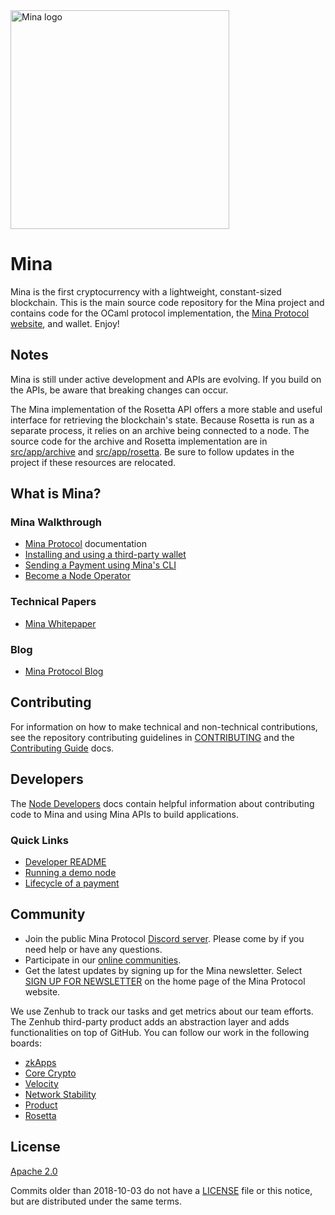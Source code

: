 <a href="https://minaprotocol.com">
  <img src="https://github.com/MinaProtocol/docs/blob/main/public/static/img/svg/mina-wordmark-redviolet.svg?raw=true&sanitize=true" width="350" alt="Mina logo">
</a>

# Mina

Mina is the first cryptocurrency with a lightweight, constant-sized blockchain. This is the main source code repository for the Mina project and contains code for the OCaml protocol implementation, the [Mina Protocol website](https://minaprotocol.com), and wallet. Enjoy!

## Notes

Mina is still under active development and APIs are evolving. If you build on the APIs, be aware that breaking changes can occur.

The Mina implementation of the Rosetta API offers a more stable and useful interface for retrieving the blockchain's state. Because Rosetta is run as a separate process, it relies on an archive being connected to a node. The source code for the archive and Rosetta implementation are in [src/app/archive](https://github.com/MinaProtocol/mina/tree/develop/src/app/archive) and [src/app/rosetta](https://github.com/MinaProtocol/mina/tree/develop/src/app/rosetta). Be sure to follow updates in the project if these resources are relocated. 

## What is Mina?

### Mina Walkthrough

- [Mina Protocol](https://docs.minaprotocol.com/) documentation
- [Installing and using a third-party wallet](https://docs.minaprotocol.com/using-mina/install-a-wallet)
- [Sending a Payment using Mina's CLI](https://docs.minaprotocol.com/node-operators/sending-a-payment)
- [Become a Node Operator](https://minaprotocol.com/docs/getting-started/)

### Technical Papers

- [Mina Whitepaper](https://eprint.iacr.org/2020/352.pdf)

### Blog

- [Mina Protocol Blog](https://minaprotocol.com/blog.html)

## Contributing

For information on how to make technical and non-technical contributions, see the repository contributing guidelines in [CONTRIBUTING](https://github.com/MinaProtocol/mina/blob/develop/CONTRIBUTING.md) and the [Contributing Guide](https://docs.minaprotocol.com/node-developers/contributing) docs.

## Developers

The [Node Developers](https://docs.minaprotocol.com/node-developers) docs contain helpful information about contributing code to Mina and using Mina APIs to build applications.

### Quick Links

- [Developer README](README-dev.md)
- [Running a demo node](docs/demo.md)
- [Lifecycle of a payment](https://docs.minaprotocol.com/node-operators/lifecycle-of-a-payment)

## Community

- Join the public Mina Protocol [Discord server](https://discord.gg/minaprotocol). Please come by if you need help or have any questions.
- Participate in our [online communities](https://docs.minaprotocol.com/participate/online-communities).
- Get the latest updates by signing up for the Mina newsletter. Select [SIGN UP FOR NEWSLETTER](https://minaprotocol.com/) on the home page of the Mina Protocol website.


We use Zenhub to track our tasks and get metrics about our team efforts. The Zenhub third-party product adds an abstraction layer and adds functionalities on top of GitHub. You can follow our work in the following boards:

- [zkApps](https://app.zenhub.com/workspaces/unified-zkapp-6244b2acba5b64001dfe6ba6/board)
- [Core Crypto](https://app.zenhub.com/workspaces/core-crypto-621fcb82b7d49700156fd060/board)
- [Velocity](https://app.zenhub.com/workspaces/velocity-62264fddc441a100183f7f86/board)
- [Network Stability](https://app.zenhub.com/workspaces/network-stability-6205823c982b610013c514cd/board)
- [Product](https://app.zenhub.com/workspaces/o1-product-61fc1ed4aeb5be00144a555c/board)
- [Rosetta](https://app.zenhub.com/workspaces/rosetta-62546aa5cb3db30019d602c5/board)

## License

[Apache 2.0](LICENSE)

Commits older than 2018-10-03 do not have a [LICENSE](LICENSE) file or this notice, but are distributed under the same terms.
